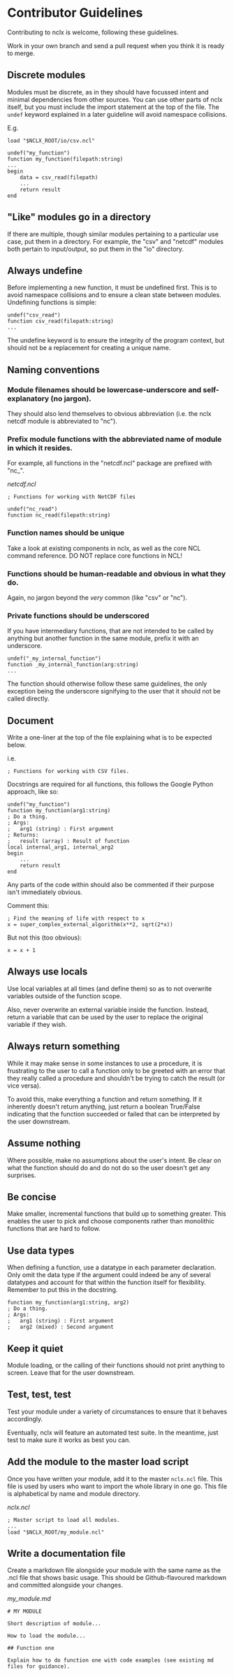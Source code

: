 # Contributor Guidelines

Contributing to nclx is welcome, following these guidelines.

Work in your own branch and send a pull request when you think it is ready to merge.

## Discrete modules

Modules must be discrete, as in they should have focussed intent and minimal dependencies from other sources. You can use other parts of nclx itself, but you must include the import statement at the top of the file. The ```undef``` keyword explained in a later guideline will avoid namespace collisions.

E.g.

```
load "$NCLX_ROOT/io/csv.ncl"

undef("my_function")
function my_function(filepath:string)
...
begin
    data = csv_read(filepath)
    ...
    return result
end
```

## "Like" modules go in a directory

If there are multiple, though similar modules pertaining to a particular use case, put them in a directory. For example, the "csv" and "netcdf" modules both pertain to input/output, so put them in the "io" directory.

## Always undefine

Before implementing a new function, it must be undefined first. This is to avoid namespace collisions and to ensure a clean state between modules. Undefining functions is simple:

```
undef("csv_read")
function csv_read(filepath:string)
...
```

The undefine keyword is to ensure the integrity of the program context, but should not be a replacement for creating a unique name.

## Naming conventions

### Module filenames should be lowercase-underscore and self-explanatory (no jargon).

They should also lend themselves to obvious abbreviation (i.e. the nclx netcdf module is abbreviated to "nc").

### Prefix module functions with the abbreviated name of module in which it resides.

For example, all functions in the "netcdf.ncl" package are prefixed with "nc_".

*netcdf.ncl*

```
; Functions for working with NetCDF files

undef("nc_read")
function nc_read(filepath:string)
```

### Function names should be unique

Take a look at existing components in nclx, as well as the core NCL command reference. DO NOT replace core functions in NCL!

### Functions should be human-readable and obvious in what they do.

Again, no jargon beyond the *very* common (like "csv" or "nc").

### Private functions should be underscored

If you have intermediary functions, that are not intended to be called by anything but another function in the same module, prefix it with an underscore.

```
undef("_my_internal_function")
function _my_internal_function(arg:string)
...
```

The function should otherwise follow these same guidelines, the only exception being the underscore signifying to the user that it should not be called directly.

## Document

Write a one-liner at the top of the file explaining what is to be expected below.

i.e.

```
; Functions for working with CSV files.
```

Docstrings are required for all functions, this follows the Google Python approach, like so:

```
undef("my_function")
function my_function(arg1:string)
; Do a thing.
; Args:
;   arg1 (string) : First argument
; Returns:
;   result (array) : Result of function
local internal_arg1, internal_arg2
begin
    ...
    return result
end
```

Any parts of the code within should also be commented if their purpose isn't immediately obvious.

Comment this:

```
; Find the meaning of life with respect to x
x = super_complex_external_algorithm(x**2, sqrt(2*x))
```

But not this (too obvious):

```
x = x + 1
```

## Always use locals

Use local variables at all times (and define them) so as to not overwrite variables outside of the function scope.

Also, never overwrite an external variable inside the function. Instead, return a variable that can be used by the user to replace the original variable if they wish.

## Always return something

While it may make sense in some instances to use a procedure, it is frustrating to the user to call a function only to be greeted with an error that they really called a procedure and shouldn't be trying to catch the result (or vice versa).

To avoid this, make everything a function and return something. If it inherently doesn't return anything, just return a boolean True/False indicating that the function succeeded or failed that can be interpreted by the user downstream.

## Assume nothing

Where possible, make no assumptions about the user's intent. Be clear on what the function should do and do not do so the user doesn't get any surprises.

## Be concise

Make smaller, incremental functions that build up to something greater. This enables the user to pick and choose components rather than monolithic functions that are hard to follow.

## Use data types

When defining a function, use a datatype in each parameter declaration. Only omit the data type if the argument could indeed be any of several datatypes and account for that within the function itself for flexibility. Remember to put this in the docstring.

```
function my_function(arg1:string, arg2)
; Do a thing.
; Args:
;   arg1 (string) : First argument
;   arg2 (mixed) : Second argument
```

## Keep it quiet

Module loading, or the calling of their functions should not print anything to screen. Leave that for the user downstream.

## Test, test, test

Test your module under a variety of circumstances to ensure that it behaves accordingly.

Eventually, nclx will feature an automated test suite. In the meantime, just test to make sure it works as best you can.

## Add the module to the master load script

Once you have written your module, add it to the master ```nclx.ncl``` file. This file is used by users who want to import the whole library in one go. This file is alphabetical by name and module directory.

*nclx.ncl*

```
; Master script to load all modules.
...
load "$NCLX_ROOT/my_module.ncl"
```

## Write a documentation file

Create a markdown file alongside your module with the same name as the .ncl file that shows basic usage. This should be Github-flavoured markdown and committed alongside your changes.

*my_module.md*

```
# MY MODULE

Short description of module...

How to load the module...

## Function one

Explain how to do function one with code examples (see existing md files for guidance).
```
